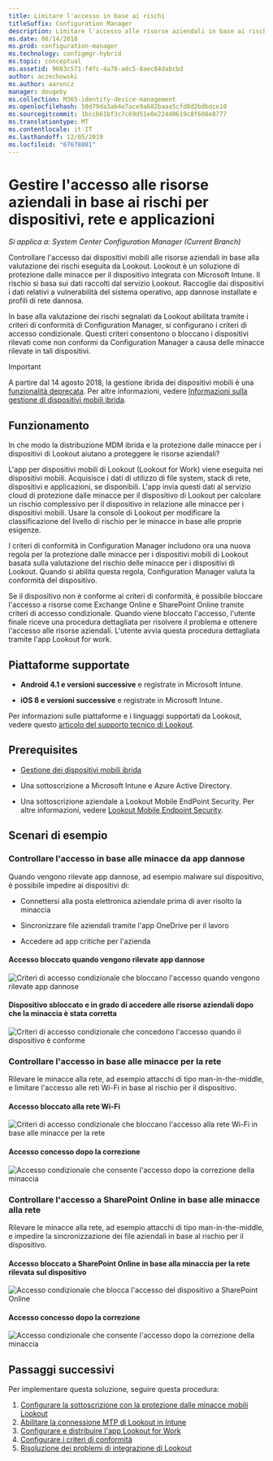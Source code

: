 ```yaml
---
title: Limitare l'accesso in base ai rischi
titleSuffix: Configuration Manager
description: Limitare l'accesso alle risorse aziendali in base ai rischi per dispositivi, rete e applicazioni.
ms.date: 08/14/2018
ms.prod: configuration-manager
ms.technology: configmgr-hybrid
ms.topic: conceptual
ms.assetid: 9083c571-f4fc-4a78-adc5-8aec84dabcbd
author: aczechowski
ms.author: aaroncz
manager: dougeby
ms.collection: M365-identity-device-management
ms.openlocfilehash: 50d79da3ab4e7ace9a682baaa5cfd8d2bdbdce10
ms.sourcegitcommit: 1bccb61bf3c7c69d51e0e224d0619c8f608e8777
ms.translationtype: MT
ms.contentlocale: it-IT
ms.lasthandoff: 12/05/2019
ms.locfileid: "67678881"
---
```

# <a name="manage-access-to-company-resource-based-on-device-network-and-application-risk"></a>Gestire l'accesso alle risorse aziendali in base ai rischi per dispositivi, rete e applicazioni

*Si applica a: System Center Configuration Manager (Current Branch)*

Controllare l'accesso dai dispositivi mobili alle risorse aziendali in base alla valutazione dei rischi eseguita da Lookout. Lookout è un soluzione di protezione dalle minacce per il dispositivo integrata con Microsoft Intune. Il rischio si basa sui dati raccolti dal servizio Lookout. Raccoglie dai dispositivi i dati relativi a vulnerabilità del sistema operativo, app dannose installate e profili di rete dannosa. 

In base alla valutazione dei rischi segnalati da Lookout abilitata tramite i criteri di conformità di Configuration Manager, si configurano i criteri di accesso condizionale. Questi criteri consentono o bloccano i dispositivi rilevati come non conformi da Configuration Manager a causa delle minacce rilevate in tali dispositivi.

> [!Important]  
> A partire dal 14 agosto 2018, la gestione ibrida dei dispositivi mobili è una [funzionalità deprecata](/sccm/core/plan-design/changes/deprecated/removed-and-deprecated-cmfeatures). Per altre informazioni, vedere [Informazioni sulla gestione di dispositivi mobili ibrida](/sccm/mdm/understand/hybrid-mobile-device-management).<!--Intune feature 2683117-->  



## <a name="how-does-it-work"></a>Funzionamento

In che modo la distribuzione MDM ibrida e la protezione dalle minacce per i dispositivi di Lookout aiutano a proteggere le risorse aziendali?

L'app per dispositivi mobili di Lookout (Lookout for Work) viene eseguita nei dispositivi mobili. Acquisisce i dati di utilizzo di file system, stack di rete, dispositivi e applicazioni, se disponibili. L'app invia questi dati al servizio cloud di protezione dalle minacce per il dispositivo di Lookout per calcolare un rischio complessivo per il dispositivo in relazione alle minacce per i dispositivi mobili. Usare la console di Lookout per modificare la classificazione del livello di rischio per le minacce in base alle proprie esigenze.  

I criteri di conformità in Configuration Manager includono ora una nuova regola per la protezione dalle minacce per i dispositivi mobili di Lookout basata sulla valutazione del rischio delle minacce per i dispositivi di Lookout. Quando si abilita questa regola, Configuration Manager valuta la conformità del dispositivo.

Se il dispositivo non è conforme ai criteri di conformità, è possibile bloccare l'accesso a risorse come Exchange Online e SharePoint Online tramite criteri di accesso condizionale. Quando viene bloccato l'accesso, l'utente finale riceve una procedura dettagliata per risolvere il problema e ottenere l'accesso alle risorse aziendali. L'utente avvia questa procedura dettagliata tramite l'app Lookout for work.



## <a name="supported-platforms"></a>Piattaforme supportate

- **Android 4.1 e versioni successive** e registrate in Microsoft Intune.  

- **iOS 8 e versioni successive** e registrate in Microsoft Intune.  


Per informazioni sulle piattaforme e i linguaggi supportati da Lookout, vedere questo [articolo del supporto tecnico di Lookout](https://personal.support.lookout.com/hc/articles/114094140253).



## <a name="prerequisites"></a>Prerequisites

- [Gestione dei dispositivi mobili ibrida](/sccm/mdm/understand/hybrid-mobile-device-management)  

- Una sottoscrizione a Microsoft Intune e Azure Active Directory.  

- Una sottoscrizione aziendale a Lookout Mobile EndPoint Security. Per altre informazioni, vedere [Lookout Mobile Endpoint Security](https://www.lookout.com/products/mobile-endpoint-security).  



## <a name="example-scenarios"></a>Scenari di esempio


### <a name="control-access-based-on-threat-from-malicious-apps"></a>Controllare l'accesso in base alle minacce da app dannose

Quando vengono rilevate app dannose, ad esempio malware sul dispositivo, è possibile impedire ai dispositivi di:

- Connettersi alla posta elettronica aziendale prima di aver risolto la minaccia  

- Sincronizzare file aziendali tramite l'app OneDrive per il lavoro  

- Accedere ad app critiche per l'azienda  

#### <a name="access-blocked-when-malicious-apps-are-detected"></a>Accesso bloccato quando vengono rilevate app dannose

![Criteri di accesso condizionale che bloccano l'accesso quando vengono rilevate app dannose](media/config-mgr-maliciousapps_blocked.png)

#### <a name="device-unblocked-and-is-able-to-access-company-resources-when-the-threat-is-remediated"></a>Dispositivo sbloccato e in grado di accedere alle risorse aziendali dopo che la minaccia è stata corretta

![Criteri di accesso condizionale che concedono l'accesso quando il dispositivo è conforme](media/config-mgr-maliciousapps-unblocked.png)


### <a name="control-access-based-on-threat-to-network"></a>Controllare l'accesso in base alle minacce per la rete

Rilevare le minacce alla rete, ad esempio attacchi di tipo man-in-the-middle, e limitare l'accesso alle reti Wi-Fi in base al rischio per il dispositivo.

#### <a name="access-to-network-through-wifi-blocked"></a>Accesso bloccato alla rete Wi-Fi

![Criteri di accesso condizionale che bloccano l'accesso alla rete Wi-Fi in base alle minacce per la rete](media/config-mgr-network-wifi-blocked.png)

#### <a name="access-granted-on-remediation"></a>Accesso concesso dopo la correzione

![Accesso condizionale che consente l'accesso dopo la correzione della minaccia](media/config-mgr-network-wifi-unblocked.png)


### <a name="control-access-to-sharepoint-online-based-on-threat-to-network"></a>Controllare l'accesso a SharePoint Online in base alle minacce alla rete

Rilevare le minacce alla rete, ad esempio attacchi di tipo man-in-the-middle, e impedire la sincronizzazione dei file aziendali in base al rischio per il dispositivo.

#### <a name="access-blocked-sharepoint-online-based-on-network-threat-detected-on-the-device"></a>Accesso bloccato a SharePoint Online in base alla minaccia per la rete rilevata sul dispositivo

![Accesso condizionale che blocca l'accesso del dispositivo a SharePoint Online](media/config-mgr-network-spo-blocked.png)


#### <a name="access-granted-on-remediation"></a>Accesso concesso dopo la correzione

![Accesso condizionale che consente l'accesso dopo la correzione della minaccia](media/config-mgr-network-spo-unblocked.png)



## <a name="next-steps"></a>Passaggi successivi

Per implementare questa soluzione, seguire questa procedura:  

1. [Configurare la sottoscrizione con la protezione dalle minacce mobili Lookout](set-up-your-subscription-with-lookout.md)
2. [Abilitare la connessione MTP di Lookout in Intune](enable-lookout-connection-in-intune.md)
3.  [Configurare e distribuire l'app Lookout for Work](configure-and-deploy-lookout-for-work-apps.md)
4. [Configurare i criteri di conformità](enable-device-threat-protection-rule-compliance-policy.md)
5. [Risoluzione dei problemi di integrazione di Lookout](troubleshoot-lookout-integration.md)

